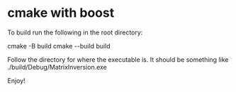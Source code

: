 # cmake with boost

To build run the following in the root directory:

cmake -B build
cmake --build build

Follow the directory for where the executable is. It should be something like ./build/Debug/MatrixInversion.exe

Enjoy!
